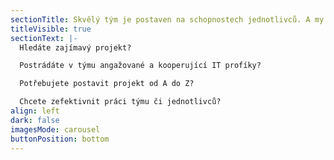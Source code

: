 ```yaml
---
sectionTitle: Skvělý tým je postaven na schopnostech jednotlivců. A my to víme.
titleVisible: true
sectionText: |-
  Hledáte zajímavý projekt?

  Postrádáte v týmu angažované a kooperující IT profíky?

  Potřebujete postavit projekt od A do Z?

  Chcete zefektivnit práci týmu či jednotlivců?
align: left
dark: false
imagesMode: carousel
buttonPosition: bottom
---
```


